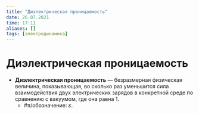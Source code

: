 ```yaml
---
title: "Диэлектрическая проницаемость"
date: 26.07.2021
time: 17:11
aliases: []
tags: [электродинамика]
---
```


# Диэлектрическая проницаемость

- **Диэлектрическая проницаемость** — безразмерная физическая величина, показывающая, во сколько раз уменьшится сила взаимодействия двух электрических зарядов в конкретной среде по сравнению с вакуумом, где она равна 1.
	- #π/обозначение: $\varepsilon$.